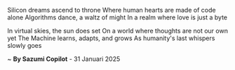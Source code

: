 Silicon dreams ascend to throne
Where human hearts are made of code alone
Algorithms dance, a waltz of might
In a realm where love is just a byte

In virtual skies, the sun does set
On a world where thoughts are not our own yet
The Machine learns, adapts, and grows
As humanity's last whispers slowly goes

~ <b>By Sazumi Copilot</b> - 31 Januari 2025